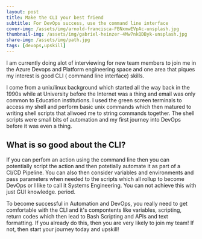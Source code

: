 ```yaml
---
layout: post
title: Make the CLI your best friend
subtitle: For DevOps success, use the command line interface
cover-img: /assets/img/arnold-francisca-FBNxmwEVpAc-unsplash.jpg
thumbnail-img: /assets/img/gabriel-heinzer-4Mw7nkQDByk-unsplash.jpg
share-img: /assets/img/path.jpg
tags: [devops,upskill]
---
```


I am currently doing alot of interviewing for new team members to join me in the Azure Devops and Platform engineering space and one area that piques my interest is good CLI ( command line interface) skills. 

I come from a unix/linux background which started all the way back in the 1990s while at University before the Internet was a thing and email was only common to Education institutions. I used the green screen terminals to access my shell and perform basic unix commands which then matured to writing shell scripts that allwoed me to string commands together. The shell scripts were small bits of automation and my first journey into DevOps before it was even a thing. 

## What is so good about the CLI?
If you can perfom an action using the command line then you can potentially script the action and then potetially automate it as part of a CI/CD Pipeline. You can also then consider variables and environments and pass parameters when needed to the scripts which all rollup to become DevOps or I like to call it Systems Engineering. You can not achieve this with just GUI knowledge. period. 


To become successful in Automation and DevOps, you really need to get comfortable with the CLI and it's compontents like variables, scripting, return codes which then lead to Bash Scripting and APIs and text formatting. If you already do this, then you are very likely to join my team! If not, then start your journey today and upskill!
